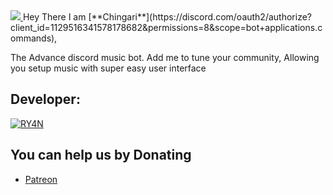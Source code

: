 <a href = "[https://discord.gg/jUBmhfkQqj]">
<img src="https://cdn.discordapp.com/attachments/1238004069600067706/1238461144033923102/1715342389194.jpg?ex=6644a452&is=664352d2&hm=192e74e6531a004e26f27ab9d77bc6fb08952a2942b45ab37b4903f370436479&" />
</a>
Hey There I am [**Chingari**](https://discord.com/oauth2/authorize?client_id=1129516341578178682&permissions=8&scope=bot+applications.commands),

The Advance discord music bot.
Add me to tune your community,
Allowing you setup music with super easy user interface 


## Developer:
[![RY4N](https://img.shields.io/badge/Instagram-%23E4405F.svg?logo=Instagram&logoColor=white)](https://instagram.com/ig.ryanx7) 


## You can help us by Donating
 - [Patreon](https://patreon.com/RY4NDev) 
